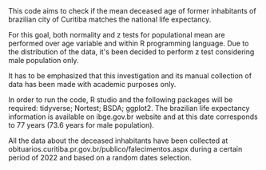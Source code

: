 
<Z test for a life expectancy brief examination>

<Description>
This code aims to check if the mean deceased age of 
former inhabitants of brazilian city of Curitiba matches the national
life expectancy. 

For this goal, both normality and z tests for populational mean 
are performed over age variable and within R programming language. 
Due to the distribution of the data, it's been decided to 
perform z test considering male population only. 

It has to be emphasized that this investigation and its manual
collection of data has been made with academic purposes only.

<IDE and libraries>
In order to run the code, R studio and the following packages
will be required:
tidyverse;
Nortest;
BSDA;
ggplot2.

<Data sources>
The brazilian life expectancy information is available on
ibge.gov.br website and at this date corresponds to 77 years (73.6 years for 
male population).

All the data about the deceased inhabitants have been collected
at obituarios.curitiba.pr.gov.br/publico/falecimentos.aspx during a certain 
period of 2022 and based on a random dates selection.
